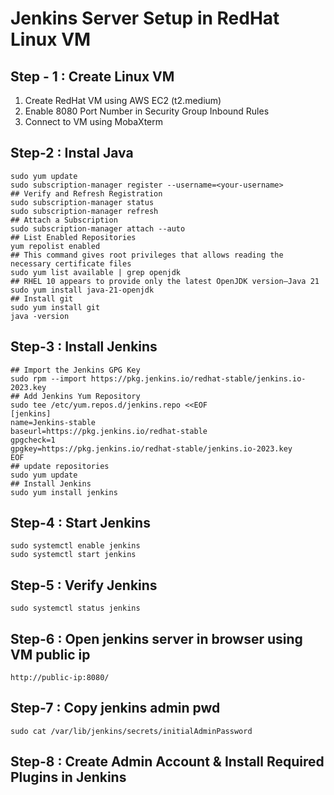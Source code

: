 # Jenkins Server Setup in RedHat Linux VM #

## Step - 1 : Create Linux VM ##

1) Create RedHat VM using AWS EC2 (t2.medium) <br/>
2) Enable 8080 Port Number in Security Group Inbound Rules
3) Connect to VM using MobaXterm

## Step-2 : Instal Java ##

```
sudo yum update
sudo subscription-manager register --username=<your-username>
## Verify and Refresh Registration
sudo subscription-manager status
sudo subscription-manager refresh
## Attach a Subscription
sudo subscription-manager attach --auto
## List Enabled Repositories
yum repolist enabled
## This command gives root privileges that allows reading the necessary certificate files
sudo yum list available | grep openjdk
## RHEL 10 appears to provide only the latest OpenJDK version—Java 21
sudo yum install java-21-openjdk
## Install git
sudo yum install git 
java -version
```

## Step-3 : Install Jenkins ##
```
## Import the Jenkins GPG Key
sudo rpm --import https://pkg.jenkins.io/redhat-stable/jenkins.io-2023.key
## Add Jenkins Yum Repository
sudo tee /etc/yum.repos.d/jenkins.repo <<EOF
[jenkins]
name=Jenkins-stable
baseurl=https://pkg.jenkins.io/redhat-stable
gpgcheck=1
gpgkey=https://pkg.jenkins.io/redhat-stable/jenkins.io-2023.key
EOF
## update repositories
sudo yum update
## Install Jenkins
sudo yum install jenkins
```

## Step-4 : Start Jenkins ## 

```
sudo systemctl enable jenkins
sudo systemctl start jenkins
```

## Step-5 : Verify Jenkins ##

```
sudo systemctl status jenkins
```
	
## Step-6 : Open jenkins server in browser using VM public ip ##

```
http://public-ip:8080/
```

## Step-7 : Copy jenkins admin pwd ##
```
sudo cat /var/lib/jenkins/secrets/initialAdminPassword
```
	   
## Step-8 : Create Admin Account & Install Required Plugins in Jenkins ##
